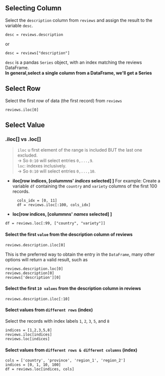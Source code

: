 ## Selecting Column
Select the `description` column from `reviews` and assign the result to the variable `desc`.
```
desc = reviews.description
```
or
```
desc = reviews["description"]
```
`desc` is a pandas `Series` object, with an index matching the reviews DataFrame.<br>
**In general,select a single column from a DataFrame, we'll get a Series**

## Select Row
Select the first row of data (the first record) from `reviews`
```
reviews.iloc[0]
```
## Select Value
### .iloc[] vs .loc[]
> `iloc` u first element of the range is included BUT the last one excluded.<br> 
    &rightarrow; So `0:10` will select entries `0,...,9`. <br> 
> `loc`: indexes inclusively. <br>
    &rightarrow; So `0:10` will select entries `0,...,10`.

* **iloc[row indices, [colummns' *indices* selected] ]**
For example: Create a variable `df` containing the `country` and `variety` columns of the first 100 records. 
  ```
    cols_idx = [0, 11]
    df = reviews.iloc[:100, cols_idx]
  ```
* **loc[row indices, [colummns' *names* selected] ]**
 ```
 df = reviews.loc[:99, ["country", "variety"]]
 ```

#### Select the first `value` from the description column of reviews
```
reviews.description.iloc[0]
```
This is the preferred way to obtain the entry in the `DataFrame`, 
many other options will return a valid result, such as 
```
reviews.description.loc[0]
reviews.description[0]
reviews['description'][0]
```
#### Select the first `10 values` from the description column in reviews
```
reviews.description.iloc[:10]
```


#### Select values from `different rows` (index)

Select the records with index labels `1`, `2`, `3`, `5`, and `8`
```
indices = [1,2,3,5,8]
reviews.iloc[indices]
reviews.loc[indices]
```
#### Select values from `different rows & different columns` (index)

```
cols = ['country', 'province', 'region_1', 'region_2']
indices = [0, 1, 10, 100]
df = reviews.loc[indices, cols]
```

